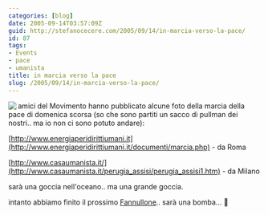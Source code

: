 ```yaml
---
categories: [blog]
date: 2005-09-14T03:57:09Z
guid: http://stefanocecere.com/2005/09/14/in-marcia-verso-la-pace/
id: 87
tags:
- Events
- pace
- umanista
title: in marcia verso la pace
slug: /2005/09/14/in-marcia-verso-la-pace/
---
```


<img src="http://www.energiaperidirittiumani.it/immagini/marcia.jpg" align="left" />amici del Movimento hanno pubblicato alcune foto della marcia della pace di domenica scorsa (so che sono partiti un sacco di pullman dei nostri.. ma io non ci sono potuto andare):
  
[http://www.energiaperidirittiumani.it](http://www.energiaperidirittiumani.it/documenti/marcia.php) - da Roma
  
[http://www.casaumanista.it/](http://www.casaumanista.it/perugia_assisi/perugia_assisi1.htm) - da Milano

sarà una goccia nell'oceano.. ma una grande goccia.

intanto abbiamo finito il prossimo [Fannullone](http://www.ilfannullone.it).. sarà una bomba… 🙂